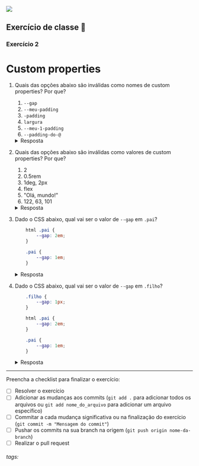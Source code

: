 ![](https://i.imgur.com/xG74tOh.png)

## Exercício de classe 🏫

### Exercício 2

# Custom properties

1. Quais das opções abaixo são inválidas como nomes de custom properties? Por que?

    1. `--gap`
    2. `--meu-padding`
    3. `-padding`
    4. `largura`
    5. `--meu-1-padding`
    6. `--padding-do-@`

    <details><summary>Resposta</summary> 3, 4 e 6, porque nomes de varáveis CSS precisam começar com <code>--</code> e consistir de <b>letras, números e hífens</b></details>

2. Quais das opções abaixo são inválidas como valores de custom properties? Por que?

   1. 2
   2. 0.5rem
   3. 1deg, 2px
   4. flex
   5. "Olá, mundo!"
   6. 122, 63, 101

    <details><summary>Resposta</summary> Nenhuma 🤡, porque valores de variáveis CSS são incrivelmente permissivos</details>

3. Dado o CSS abaixo, qual vai ser o valor de `--gap` em `.pai`?

    ```css
        html .pai {
            --gap: 2em;
        }

        .pai {
            --gap: 1em;
        }
    ```

    <details><summary>Resposta</summary> 2em, já que <code>html .pai</code> é um seletor mais específico do que <code>.pai</code></details>

4. Dado o CSS abaixo, qual vai ser o valor de `--gap` em `.filho`?

    ```css
        .filho {
            --gap: 1px;
        }

        html .pai {
            --gap: 2em;
        }

        .pai {
            --gap: 1em;
        }
    ```

    <details><summary>Resposta</summary> 1px, já que o valor especificado no filho sobrescreve o valor herdado do pai</details>

---

Preencha a checklist para finalizar o exercício:

- [ ] Resolver o exercício
- [ ] Adicionar as mudanças aos commits (`git add .` para adicionar todos os arquivos ou `git add nome_do_arquivo` para adicionar um arquivo específico)
- [ ] Commitar a cada mudança significativa ou na finalização do exercício (`git commit -m "Mensagem do commit"`)
- [ ] Pushar os commits na sua branch na origem (`git push origin nome-da-branch`)
- [ ] Realizar o pull request

###### tags: 
